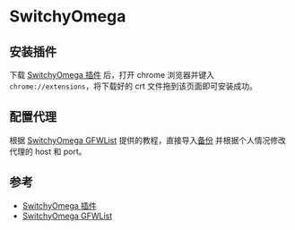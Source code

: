 # SwitchyOmega

## 安装插件

下载 [SwitchyOmega 插件](https://github.com/FelisCatus/SwitchyOmega/releases) 后，打开 chrome 浏览器并键入 `chrome://extensions`，将下载好的 crt 文件拖到该页面即可安装成功。

## 配置代理

根据 [SwitchyOmega GFWList](https://github.com/FelisCatus/SwitchyOmega/wiki/GFWList) 提供的教程，直接导入[备份](https://github.com/FelisCatus/SwitchyOmega/wiki/GFWList.bak) 并根据个人情况修改代理的 host 和 port。

## 参考

* [SwitchyOmega 插件](https://github.com/FelisCatus/SwitchyOmega/releases)
* [SwitchyOmega GFWList](https://github.com/FelisCatus/SwitchyOmega/wiki/GFWList)